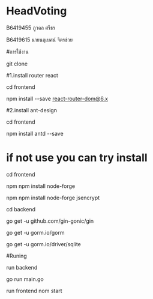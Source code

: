 # HeadVoting

B6419455 ภูวดล ศรีธร

B6419615 นายนฤเบศน์ จิตรช่วย

#การใช้งาน

git clone 

#1.install router react

cd frontend

npm install --save react-router-dom@6.x

#2.install ant-design 

cd frontend

npm install antd --save

# if not use you can try install 

cd frontend

npm npm install node-forge 

npm npm install node-forge jsencrypt


cd backend

go get -u github.com/gin-gonic/gin

go get -u gorm.io/gorm

go get -u gorm.io/driver/sqlite

#Runing

run backend 

go run main.go

run frontend
nom start
